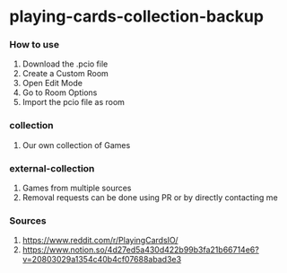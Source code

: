 # playing-cards-collection-backup

### How to use
1. Download  the .pcio file
2. Create a Custom Room
3. Open Edit Mode
4. Go to Room Options
5. Import the pcio file as room

### collection
1. Our own collection of Games

### external-collection
1. Games from multiple sources
2. Removal requests can be done using PR or by directly contacting me

### Sources
1. https://www.reddit.com/r/PlayingCardsIO/
2. https://www.notion.so/4d27ed5a430d422b99b3fa21b66714e6?v=20803029a1354c40b4cf07688abad3e3